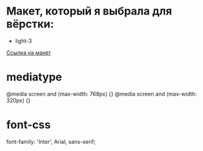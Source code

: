 # Макет, который я выбрала для вёрстки:

* light-3

[Ссылка на макет](https://www.figma.com/file/6FMWkB94wE7KTkcCgUXtnC/light-1?type=design&node-id=891-3857&mode=design&t=2o1n0jVrlmCiWxAF-0)

# mediatype
@media screen and (max-width: 768px) {}
@media screen and (max-width: 320px) {}

# font-css
font-family: 'Inter', Arial, sans-serif;